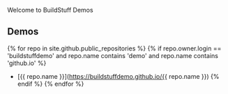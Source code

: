 Welcome to BuildStuff Demos

## Demos

{% for repo in site.github.public_repositories %}
  {% if repo.owner.login == 'buildstuffdemo' and repo.name contains 'demo' and repo.name contains 'github.io'  %}
- [{{ repo.name }}](https://buildstuffdemo.github.io/{{ repo.name }})
  {% endif %}
{% endfor %}
